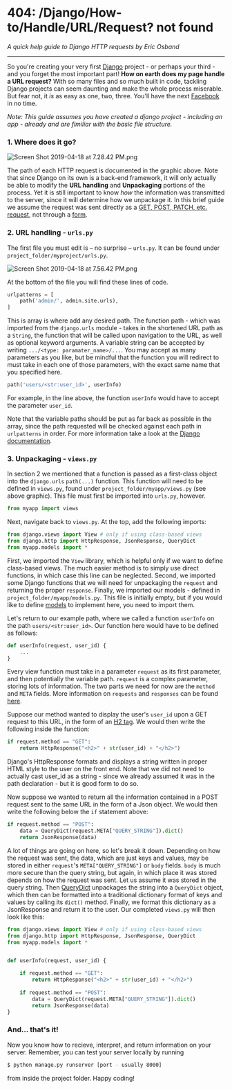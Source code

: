 # 404: /Django/How-to/Handle/URL/Request? not found
*A quick help guide to Django HTTP requests by Eric Osband*

 ---

 So you're creating your very first [Django](https://www.djangoproject.com/) project - or perhaps your third - and you forget the most important part! **How on earth does my page handle a URL request?** With so many files and so much built in code, tackling Django projects can seem daunting and make the whole process miserable. But fear not, it *is* as easy as one, two, three. You'll have the next [Facebook](https://www.facebook.com/) in no time. 
 
 *Note: This guide assumes you have created a django project - including an app - already and are fimiliar with the basic file structure.*
 
### 1. Where does it go?

![Screen Shot 2019-04-18 at 7.28.42 PM.png](https://www.dropbox.com/s/bs5uoeg0xkjbans/Screen%20Shot%202019-04-18%20at%207.28.42%20PM.png?dl=0&raw=1)

The path of each HTTP request is documented in the graphic above. Note that since Django on its own is a back-end framework, it will only actually be able to modify the **URL handling** and **Unpackaging** portions of the process. Yet it is still important to know *how* the information was transmitted to the server, since it will determine how we unpackage it. In this brief guide we assume the request was sent directly as a [GET, POST, PATCH, etc. request](https://spring.io/understanding/REST), not through a [form](https://docs.djangoproject.com/en/2.2`/topics/forms/).

### 2. URL handling - `urls.py`

The first file you must edit is – no surprise – `urls.py`. It can be found under `project_folder/myproject/urls.py`.

![Screen Shot 2019-04-18 at 7.56.42 PM.png](https://www.dropbox.com/s/f03c5qsdsy2rg8c/Screen%20Shot%202019-04-18%20at%207.56.42%20PM.png?dl=0&raw=1)

At the bottom of the file you will find these lines of code. 
```python
urlpatterns = [
    path('admin/', admin.site.urls),
]
```
This is array is where add any desired path. The function path - which was imported from the `django.urls` module - takes in the shortened URL path as a `String`, the function that will be called upon navigation to the URL, as well as optional keyword arguments. A variable string can be accepted by writing `.../<type: paramater_name>/...`. You may accept as many parameters as you like, but be mindful that the function you will redirect to must take in each one of those parameters, with the exact same name that you specified here.

```python
path('users/<str:user_id>', userInfo)
```
For example, in the line above, the function `userInfo` would have to accept the parameter `user_id`. 

Note that the variable paths should be put as far back as possible in the array, since the path requested will be checked against each path in `urlpatterns` in order. For more information take a look at the [Django documentation](https://docs.djangoproject.com/en/2.1/topics/http/urls/).

### 3. Unpackaging - `views.py`
In section 2 we mentioned that a function is passed as a first-class object into the `django.urls` `path(...)` function. This function will need to be defined in `views.py`, found under `project_folder/myapp/views.py` (see above graphic). This file must first be imported into `urls.py`, however. 
```python
from myapp import views
```
Next, navigate back to `views.py`. At the top, add the following imports: 
```python
from django.views import View # only if using class-based views
from django.http import HttpResponse, JsonResponse, QueryDict
from myapp.models import *
```
First, we imported the `View` library, which is helpful only if we want to define class-based views. The much easier method is to simply use direct functions, in which case this line can be neglected. Second, we imported some Django functions that we will need for unpackaging the `request` and returning the proper `response`. Finally, we imported our models - defined in `project_folder/myapp/models.py`. This file is initially empty, but if you would like to define [models](https://docs.djangoproject.com/en/2.2/topics/db/models/) to implement here, you need to import them.

Let's return to our example path, where we called a function `userInfo` on the path `users/<str:user_id>`. Our function here would have to be defined as follows:

```python
def userInfo(request, user_id) {
    ...
}
```

Every view function must take in a parameter `request` as its first parameter, and then potentially the variable path. `request` is a complex parameter, storing lots of information. The two parts we need for now are the `method` and `META` fields. More information on `requests` and `responses` can be found [here](https://docs.djangoproject.com/en/2.2/ref/request-response/). 

Suppose our method wanted to display the user's `user_id` upon a GET request to this URL, in the form of an [H2 tag](https://www.w3schools.com/tags/tag_hn.asp). We would then write the following inside the function:

```python
if request.method == "GET":
    return HttpResponse("<h2>" + str(user_id) + "</h2>")
```

Django's HttpResponse formats and displays a string written in proper HTML style to the user on the front end. Note that we did not need to actually cast user_id as a string - since we already assumed it was in the path declaration - but it is good form to do so. 

Now suppose we wanted to return all the information contained in a POST request sent to the same URL in the form of a Json object. We would then write the following below the `if` statement above:

```python
if request.method == "POST":
    data = QueryDict(request.META["QUERY_STRING"]).dict()
    return JsonResponse(data)
```

A lot of things are going on here, so let's break it down. Depending on how the request was sent, the data, which are just keys and values, may be stored in either `request`'s `META["QUERY_STRING"]` or `body` fields. `body` is much more secure than the query string, but again, in which place it was stored depends on how the request was sent. Let us assume it was stored in the query string. Then [QueryDict](https://docs.djangoproject.com/en/2.2/topics/db/queries/) unpackages the string into a `QueryDict` object, which then can be formatted into a traditional dictionary format of keys and values by calling its `dict()` method. Finally, we format this dictionary as a JsonResponse and return it to the user. Our completed `views.py` will then look like this:

```python
from django.views import View # only if using class-based views
from django.http import HttpResponse, JsonResponse, QueryDict
from myapp.models import *


def userInfo(request, user_id) {

    if request.method == "GET":
        return HttpResponse("<h2>" + str(user_id) + "</h2>")
        
    if request.method == "POST":
        data = QueryDict(request.META["QUERY_STRING"]).dict()
        return JsonResponse(data)
}
```


### And... that's it!
Now you know how to recieve, interpret, and return information on your server. Remember, you can test your server locally by running
```sh
$ python manage.py runserver [port - usually 8000]
```
from inside the project folder. Happy coding!
